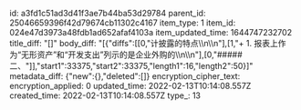 id: a3fd1c51ad3d41f3ae7b44ba53d29784
parent_id: 25046659396f42d79674cb11302c4167
item_type: 1
item_id: 024e47d3973a48fdb1ad652afaf4103a
item_updated_time: 1644747232702
title_diff: "[]"
body_diff: "[{\"diffs\":[[0,\"计披露的特点\\\n\\\n\"],[1,\"+ 1. 报表上作为“无形资产”和“开发支出”列示的是企业外购的\\\n\\\n\"],[0,\"##### 二、\"]],\"start1\":33375,\"start2\":33375,\"length1\":16,\"length2\":50}]"
metadata_diff: {"new":{},"deleted":[]}
encryption_cipher_text: 
encryption_applied: 0
updated_time: 2022-02-13T10:14:08.557Z
created_time: 2022-02-13T10:14:08.557Z
type_: 13